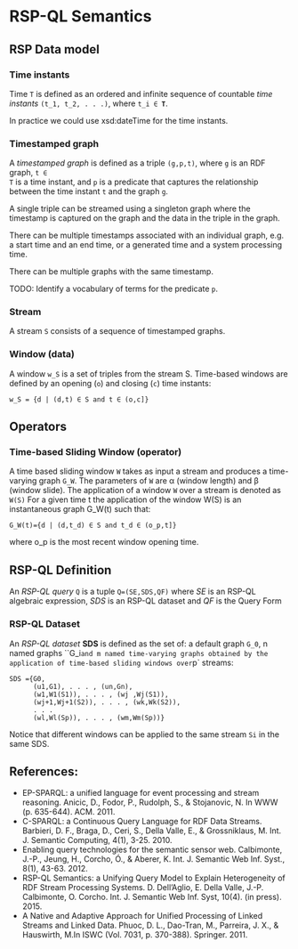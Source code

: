 # RSP-QL Semantics

## RSP Data model

### Time instants
Time `T` is defined as an ordered and infinite sequence of countable *time instants* `(t_1, t_2, . . .)`, 
where <code>t_i &isin; **T**</code>.  

In practice we could use xsd:dateTime for the time instants.

### Timestamped graph
A *timestamped graph* is defined as a triple `(g,p,t)`, where `g` is an RDF graph, <code>t &isin; T</code> is a time instant, and `p` is a predicate that captures the relationship between the time instant `t` and the graph `g`. 

A single triple can be streamed using a singleton graph where the timestamp is captured on the graph and the data in the triple in the graph.

There can be multiple timestamps associated with an individual graph, e.g. a start time and an end time, or a generated time and a system processing time.

There can be multiple graphs with the same timestamp.

TODO: Identify a vocabulary of terms for the predicate `p`.

### Stream
A stream `S` consists of a sequence of timestamped graphs.

### Window (data)
A window `w_S` is a set of triples from the stream S. Time-based windows are defined by an opening (`o`) and closing (`c`) time instants:

<code>w_S = {d | (d,t) &isin; S and t &isin; (o,c]}</code>


## Operators

### Time-based Sliding Window (operator)
A time based sliding window `W` takes as input a stream and produces a time-varying graph `G_W`. The parameters of `W` are &alpha; (window length) and &beta; (window slide). The application of a window `W` over a stream is denoted as `W(S)`
For a given time t the application of the window W(S) is an instantaneous graph G_W(t) such that:

<code>G_W(t)={d | (d,t_d) &isin; S and t_d &isin; (o_p,t]}</code>

where o_p is the most recent window opening time.

## RSP-QL Definition

An *RSP-QL query* `Q` is a tuple `Q=(SE,SDS,QF)` where *SE* is an RSP-QL algebraic expression, 
*SDS* is an RSP-QL dataset and *QF* is the Query Form

### RSP-QL Dataset
An *RSP-QL dataset* **SDS** is defined as the set of: a default graph `G_0`, n named graphs ``G_i` and m named
time-varying graphs obtained by the application of time-based sliding windows over `p` streams:
```
SDS ={G0,
      (u1,G1), . . . , (un,Gn),
      (w1,W1(S1)), . . . , (wj ,Wj(S1)),
      (wj+1,Wj+1(S2)), . . . , (wk,Wk(S2)),
      . . .
      (wl,Wl(Sp)), . . . , (wm,Wm(Sp))}
```

Notice that different windows can be applied to the same stream `Si` in the same SDS.


## References:
* EP-SPARQL: a unified language for event processing and stream reasoning.
Anicic, D., Fodor, P., Rudolph, S., & Stojanovic, N. In WWW (p. 635-644). ACM. 2011.
* C-SPARQL: a Continuous Query Language for RDF Data Streams. 
Barbieri, D. F., Braga, D., Ceri, S., Della Valle, E., & Grossniklaus, M. Int. J. Semantic Computing, 4(1), 3-25. 2010.
* Enabling query technologies for the semantic sensor web. 
Calbimonte, J.-P., Jeung, H., Corcho, Ó., & Aberer, K. Int. J. Semantic Web Inf. Syst., 8(1), 43-63. 2012.
* RSP-QL Semantics: a Unifying Query Model to Explain Heterogeneity of RDF Stream Processing Systems. 
D. Dell’Aglio, E. Della Valle, J.-P. Calbimonte, O. Corcho. Int. J. Semantic Web Inf. Syst, 10(4). (in press). 2015.
* A Native and Adaptive Approach for Unified Processing of Linked Streams and Linked Data.
Phuoc, D. L., Dao-Tran, M., Parreira, J. X., & Hauswirth, M.In ISWC (Vol. 7031, p. 370-388). Springer. 2011.
